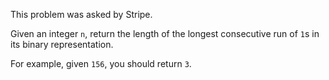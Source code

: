 This problem was asked by Stripe.

Given an integer `n`, return the length of the longest consecutive run of `1`s in its binary representation.

For example, given `156`, you should return `3`.